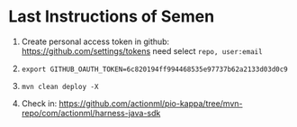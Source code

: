 # Last Instructions of Semen

1. Create personal access token in github: https://github.com/settings/tokens
need select `repo, user:email`

2. `export GITHUB_OAUTH_TOKEN=6c820194ff994468535e97737b62a2133d03d0c9`

3. `mvn clean deploy -X`

4. Check in: https://github.com/actionml/pio-kappa/tree/mvn-repo/com/actionml/harness-java-sdk